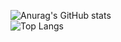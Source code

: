 
![Anurag's GitHub stats](https://github-readme-stats.vercel.app/api?username=kazaney&show_icons=true&theme=white#gh-light-mode-only) <br/>
![Top Langs](https://github-readme-stats.vercel.app/api/top-langs/?username=kazaney&size_weight=0.5&count_weight=0.5&theme=white#gh-light-mode-only)


